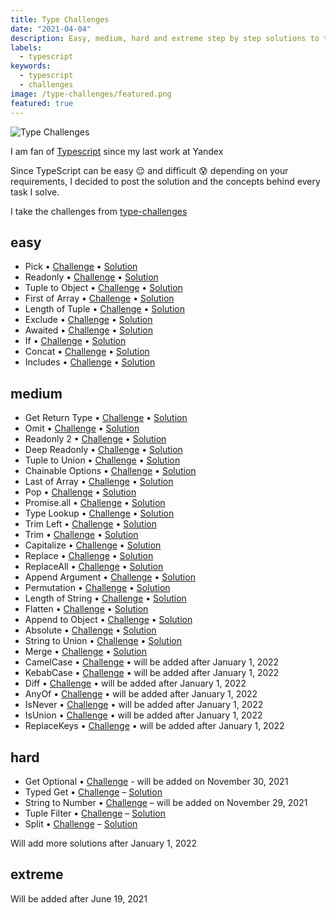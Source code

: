 ```yaml
---
title: Type Challenges
date: "2021-04-04"
description: Easy, medium, hard and extreme step by step solutions to type challenges in TypeScript
labels:
  - typescript
keywords:
  - typescript
  - challenges
image: /type-challenges/featured.png
featured: true
---
```


![Type Challenges](/type-challenges/featured.png)

I am fan of [Typescript](https://www.typescriptlang.org/) since my last work at Yandex

Since TypeScript can be easy 😌 and difficult 😰 depending on your requirements, I decided to post the solution and the concepts behind every task I solve.

I take the challenges from [type-challenges](https://github.com/type-challenges/type-challenges)

## easy

- Pick • [Challenge](https://github.com/type-challenges/type-challenges/blob/master/questions/4-easy-pick/README.md) • [Solution](/2021-04-05-pick-under-the-hood/)
- Readonly • [Challenge](https://github.com/type-challenges/type-challenges/blob/master/questions/7-easy-readonly/README.md) • [Solution](/2021-04-06-readonly-under-the-hood/)
- Tuple to Object • [Challenge](https://github.com/type-challenges/type-challenges/blob/master/questions/11-easy-tuple-to-object/README.md) • [Solution](/2021-04-07-making-object-out-of-tuple/)
- First of Array • [Challenge](https://github.com/type-challenges/type-challenges/blob/master/questions/14-easy-first/README.md) • [Solution](/2021-04-08-infer-first-element/)
- Length of Tuple • [Challenge](https://github.com/type-challenges/type-challenges/blob/master/questions/18-easy-tuple-length/README.md) • [Solution](/2021-04-09-infer-length)
- Exclude • [Challenge](https://github.com/type-challenges/type-challenges/blob/master/questions/43-easy-exclude/README.md) • [Solution](/2021-04-12-exclude-under-the-hood)
- Awaited • [Challenge](https://github.com/type-challenges/type-challenges/blob/master/questions/189-easy-awaited/README.md) • [Solution](/2021-04-13-unwrapping-promises/)
- If • [Challenge](https://github.com/type-challenges/type-challenges/blob/master/questions/268-easy-if/README.md) • [Solution](/2021-04-14-boolean-condition/)
- Concat • [Challenge](https://github.com/type-challenges/type-challenges/blob/master/questions/533-easy-concat/README.md) • [Solution](/2021-04-15-spread-in-tuple-types-in-typescript/)
- Includes • [Challenge](https://github.com/type-challenges/type-challenges/blob/master/questions/898-easy-includes/README.md) • [Solution](/2021-04-16-includes-in-typescript/)

## medium

- Get Return Type • [Challenge](https://github.com/type-challenges/type-challenges/blob/master/questions/2-medium-return-type/README.md) • [Solution](/2021-04-19-return-type-under-the-hood/)
- Omit • [Challenge](https://github.com/type-challenges/type-challenges/blob/master/questions/3-medium-omit/README.md) • [Solution](/2021-04-21-omit-under-the-hood/)
- Readonly 2 • [Challenge](https://github.com/type-challenges/type-challenges/blob/master/questions/8-medium-readonly-2/README.md) • [Solution](/2021-04-23-partial-readonly/)
- Deep Readonly • [Challenge](https://github.com/type-challenges/type-challenges/blob/master/questions/9-medium-deep-readonly/README.md) • [Solution](/2021-04-25-recursive-readonly-for-objects/)
- Tuple to Union • [Challenge](https://github.com/type-challenges/type-challenges/blob/master/questions/10-medium-tuple-to-union/README.md) • [Solution](/2021-04-27-making-union-out-of-tuple/)
- Chainable Options • [Challenge](https://github.com/type-challenges/type-challenges/blob/master/questions/12-medium-chainable-options/README.md) • [Solution](/2021-04-28-mapped-types-in-functions/)
- Last of Array • [Challenge](https://github.com/type-challenges/type-challenges/blob/master/questions/15-medium-last/README.md) • [Solution](/2021-04-29-infer-last-element/)
- Pop • [Challenge](https://github.com/type-challenges/type-challenges/blob/master/questions/16-medium-pop/README.md) • [Solution](/2021-05-01-manipulation-with-tuple-elements/)
- Promise.all • [Challenge](https://github.com/type-challenges/type-challenges/blob/master/questions/20-medium-promise-all/README.md) • [Solution](/2021-05-04-promise-all-under-the-hood/)
- Type Lookup • [Challenge](https://github.com/type-challenges/type-challenges/blob/master/questions/62-medium-type-lookup/README.md) • [Solution](/2021-05-06-extract-under-the-hood/)
- Trim Left • [Challenge](https://github.com/type-challenges/type-challenges/blob/master/questions/106-medium-trimleft/README.md) • [Solution](/2021-05-10-trim-left-in-typescript/)
- Trim • [Challenge](https://github.com/type-challenges/type-challenges/blob/master/questions/108-medium-trim/README.md) • [Solution](/2021-05-11-trim-in-typescript/)
- Capitalize • [Challenge](https://github.com/type-challenges/type-challenges/blob/master/questions/110-medium-capitalize/README.md) • [Solution](/2021-05-14-type-aliases-for-string-manipulation/)
- Replace • [Challenge](https://github.com/type-challenges/type-challenges/blob/master/questions/116-medium-replace/README.md) • [Solution](/2021-05-17-replace-occurrence-in-a-string-in-typescript/)
- ReplaceAll • [Challenge](https://github.com/type-challenges/type-challenges/blob/master/questions/119-medium-replaceall/README.md) • [Solution](/2021-05-22-replace-all-occurrences-in-a-string-in-typescript/)
- Append Argument • [Challenge](https://github.com/type-challenges/type-challenges/blob/master/questions/191-medium-append-argument/README.md) • [Solution](/2021-05-23-append-argument/)
- Permutation • [Challenge](https://github.com/type-challenges/type-challenges/blob/master/questions/296-medium-permutation/README.md) • [Solution](/2021-05-30-permutations-in-typescript/)
- Length of String • [Challenge](https://github.com/type-challenges/type-challenges/blob/master/questions/298-medium-length-of-string/README.md) • [Solution](/2021-05-31-string-length-in-typescript/)
- Flatten • [Challenge](https://github.com/type-challenges/type-challenges/blob/master/questions/459-medium-flatten/README.md) • [Solution](/2021-06-13-flatten-tuple-type-in-typescript/)
- Append to Object • [Challenge](https://github.com/type-challenges/type-challenges/blob/master/questions/527-medium-append-to-object/README.md) • [Solution](/2021/06/16/append-to-object/)
- Absolute • [Challenge](https://github.com/type-challenges/type-challenges/blob/master/questions/529-medium-absolute/README.md) • [Solution](/2021/06/21/absolute-in-typescript/)
- String to Union • [Challenge](https://github.com/type-challenges/type-challenges/blob/master/questions/531-medium-string-to-union/README.md) • [Solution](/2021/06/19/making-union-out-of-string/)
- Merge • [Challenge](https://github.com/type-challenges/type-challenges/blob/master/questions/599-medium-merge/README.md) • [Solution](/2021/07/05/spread-in-typescript/)
- CamelCase • [Challenge](https://github.com/type-challenges/type-challenges/blob/master/questions/610-medium-camelcase/README.md) • will be added after January 1, 2022
- KebabCase • [Challenge](https://github.com/type-challenges/type-challenges/blob/master/questions/612-medium-kebabcase/README.md) • will be added after January 1, 2022
- Diff • [Challenge](https://github.com/type-challenges/type-challenges/blob/master/questions/645-medium-diff/README.md) • will be added after January 1, 2022
- AnyOf • [Challenge](https://github.com/type-challenges/type-challenges/blob/master/questions/949-medium-anyof/README.md) • will be added after January 1, 2022
- IsNever • [Challenge](https://github.com/type-challenges/type-challenges/blob/master/questions/1042-medium-isnever/README.md) • will be added after January 1, 2022
- IsUnion • [Challenge](https://github.com/type-challenges/type-challenges/blob/master/questions/1097-medium-isunion/README.md) • will be added after January 1, 2022
- ReplaceKeys • [Challenge](https://github.com/type-challenges/type-challenges/blob/master/questions/1130-medium-replacekeys/README.md) • will be added after January 1, 2022

## hard

- Get Optional • [Challenge](https://github.com/type-challenges/type-challenges/blob/master/questions/59-hard-get-optional/README.md) - will be added on November 30, 2021
- Typed Get • [Challenge](https://github.com/type-challenges/type-challenges/blob/master/questions/270-hard-typed-get/README.md) – [Solution](/2021-03-26-typed-get/)
- String to Number • [Challenge](https://github.com/type-challenges/type-challenges/blob/master/questions/300-hard-string-to-number/README.md) – will be added on November 29, 2021
- Tuple Filter • [Challenge](https://github.com/type-challenges/type-challenges/blob/master/questions/399-hard-tuple-filter/README.md) – [Solution](/2021-11-27-tuple-filter/)
- Split • [Challenge](https://github.com/type-challenges/type-challenges/blob/master/questions/2822-hard-split/README.md) – [Solution](/2021-11-29-split/)

Will add more solutions after January 1, 2022

## extreme

Will be added after June 19, 2021
